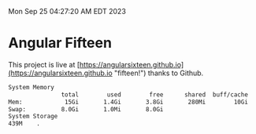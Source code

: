 Mon Sep 25 04:27:20 AM EDT 2023

# Angular Fifteen


This project is live at [https://angularsixteen.github.io](https://angularsixteen.github.io "fifteen!") thanks to Github.

```bash
System Memory
               total        used        free      shared  buff/cache   available
Mem:            15Gi       1.4Gi       3.8Gi       280Mi        10Gi        13Gi
Swap:          8.0Gi       1.0Mi       8.0Gi
System Storage
439M	.
```
```bash
